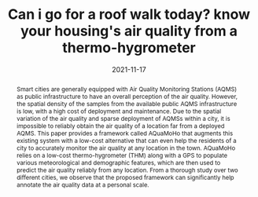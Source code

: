 ---
title: "Can i go for a roof walk today? know your housing's air quality from a thermo-hygrometer"
date: 2021-11-17
publishDate: 2021-11-17
authors: ["Praveen Kumar Sharma", "**Prasenjit Karmakar**", "Soumyajit Chatterjee", "Abhijit Roy", "Santanu Mandal", "Sandip Chakraborty", "Subrata Nandi", "Sujoy Saha"]
publication_types: ["1"]
abstract: "Smart cities are generally equipped with Air Quality Monitoring Stations (AQMS) as public infrastructure to have an overall perception of the air quality. However, the spatial density of the samples from the available public AQMS infrastructure is low, with a high cost of deployment and maintenance. Due to the spatial variation of the air quality and sparse deployment of AQMSs within a city, it is impossible to reliably obtain the air quality of a location far from a deployed AQMS. This paper provides a framework called AQuaMoHo that augments this existing system with a low-cost alternative that can even help the residents of a city to accurately monitor the air quality at any location in the town. AQuaMoHo relies on a low-cost thermo-hygrometer (THM) along with a GPS to populate various meteorological and demographic features, which are then used to predict the air quality reliably from any location. From a thorough study over two different cities, we observe that the proposed framework can significantly help annotate the air quality data at a personal scale."
featured: false
publication: "ACM BuildSys 2021"
links:
  - icon_pack: fas
    icon: scroll
    name: Link
    url: 'https://doi.org/10.1145/3486611.3486663'
  - icon_pack: fab
    icon: github
    name: Repository
    url: 'https://github.com/prasenjit52282/AQuaMoHo'
---